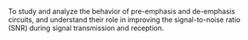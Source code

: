 To study and analyze the behavior of pre-emphasis and de-emphasis circuits, and understand their role in improving the signal-to-noise ratio (SNR) during signal transmission and reception.
